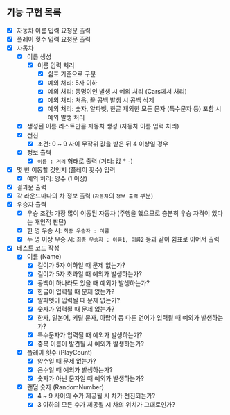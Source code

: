 ## 기능 구현 목록
- [x] 자동차 이름 입력 요청문 출력
- [x] 플레이 횟수 입력 요청문 출력
- [x] 자동차
    - [x] 이름 생성
        - [x] 이름 입력 처리
            - [x] 쉼표 기준으로 구분
            - [x] 예외 처리: 5자 이하
            - [x] 예외 처리: 동명이인 발생 시 예외 처리 (Cars에서 처리)
            - [x] 예외 처리: 처음, 끝 공백 발생 시 공백 삭제
            - [x] 예외 처리: 숫자, 알파벳, 한글 제외한 모든 문자 (특수문자 등) 포함 시 예외 발생 처리
    - [x] 생성된 이름 리스트만큼 자동차 생성 (자동차 이름 입력 처리)
    - [x] 전진
        - [x] 조건: 0 ~ 9 사이 무작위 값을 받은 뒤 4 이상일 경우
    - [x] 정보 출력
        - [x] `이름 : 거리` 형태로 출력 (거리: 값 * `-`)
- [x] 몇 번 이동할 것인지 (플레이 횟수) 입력
    - [x] 예외 처리: 양수 (1 이상)
- [x] 결과문 출력
- [x] 각 라운드마다의 차 정보 출력 (`자동차`의 `정보 출력` 부분)
- [x] 우승자 출력
    - [x] 우승 조건: 가장 많이 이동된 자동차 (주행을 했으므로 충분히 우승 자격이 있다는 개인적 판단)
    - [x] 한 명 우승 시: `최종 우승자 : 이름`
    - [x] 두 명 이상 우승 시: `최종 우승자 : 이름1, 이름2` 등과 같이 쉼표로 이어서 출력
- [x] 테스트 코드 작성
  - [x] 이름 (Name)
    - [x] 길이가 5자 이하일 때 문제 없는가?
    - [x] 길이가 5자 초과일 때 예외가 발생하는가?
    - [x] 공백이 하나라도 있을 때 예외가 발생하는가?
    - [x] 한글이 입력될 때 문제 없는가?
    - [x] 알파벳이 입력될 때 문제 없는가?
    - [x] 숫자가 입력될 때 문제 없는가?
    - [x] 한자, 일본어, 키릴 문자, 아랍어 등 다른 언어가 입력될 때 예외가 발생하는가?
    - [x] 특수문자가 입력될 때 예외가 발생하는가?
    - [x] 중복 이름이 발견될 시 예외가 발생하는가?
  - [x] 플레이 횟수 (PlayCount)
    - [x] 양수일 때 문제 없는가?
    - [x] 음수일 때 예외가 발생하는가?
    - [x] 숫자가 아닌 문자일 때 예외가 발생하는가?
  - [x] 랜덤 숫자 (RandomNumber)
    - [x] 4 ~ 9 사이의 수가 제공될 시 차가 전진되는가?
    - [x] 3 이하의 모든 수가 제공될 시 차의 위치가 그대로인가?
